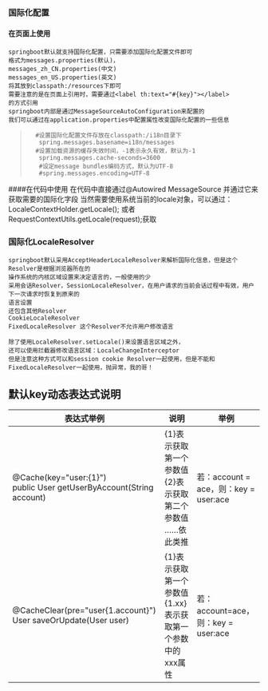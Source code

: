 ### 国际化配置
#### 在页面上使用
    springboot默认就支持国际化配置，只需要添加国际化配置文件即可
    格式为messages.properties(默认)，
    messages_zh_CN.properties(中文)
    messages_en_US.properties(英文)
    将其放到classpath:/resources下即可
    需要注意的是在页面上引用时，需要通过<label th:text="#{key}"></label>
    的方式引用
    springboot内部是通过MessageSourceAutoConfiguration来配置的
    我们可以通过在application.properties中配置属性改变国际化配置的一些信息
>
>       #设置国际化配置文件存放在classpath:/i18n目录下
>        spring.messages.basename=i18n/messages
>       #设置加载资源的缓存失效时间，-1表示永久有效，默认为-1
>        spring.messages.cache-seconds=3600
>        #设定message bundles编码方式，默认为UTF-8
>        #spring.messages.encoding=UTF-8
####在代码中使用
    在代码中直接通过@Autowired MessageSource 并通过它来获取需要的国际化字段
    当然需要使用系统当前的locale对象，可以通过：LocaleContextHolder.getLocale();
    或者RequestContextUtils.getLocale(request);获取
    
### 国际化LocaleResolver
    springboot默认采用AcceptHeaderLocaleResolver来解析国际化信息，但是这个Resolver是根据浏览器所在的
    操作系统的内核区域设置来决定语言的，一般使用的少
    采用会话Resolver，SessionLocaleResolver，在用户请求的当前会话过程中有效，用户下一次请求时恢复到原来的
    语言设置
    还包含其他Resolver
    CookieLocaleResolver
    FixedLocaleResolver 这个Resolver不允许用户修改语言
    
    除了使用LocaleResolver.setLocale()来设置语言区域之外，
    还可以使用拦截器修改语言区域：LocaleChangeInterceptor
    但是注意这种方式可以和session cookie Resolver一起使用，但是不能和FixedLocaleResolver一起使用，抛异常，我的哥！
    
## 默认key动态表达式说明
表达式举例 | 说明 | 举例
-------------  |------------- | -----
@Cache(key="user:{1}")<br>public User getUserByAccount(String account) | {1}表示获取第一个参数值<br>{2}表示获取第二个参数值<br>……依此类推 | 若：account = ace，则：key = user:ace
@CacheClear(pre="user{1.account}")<br>User saveOrUpdate(User user)|{1}表示获取第一个参数值<br>{1.xx}表示获取第一个参数中的xxx属性|若：account=ace，则：key = user:ace
    